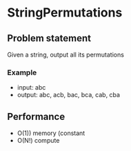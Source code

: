 # StringPermutations

## Problem statement
Given a string, output all its permutations
### Example 
- input:  abc
- output: abc, acb, bac, bca, cab, cba

## Performance
- O(1)) memory (constant
- O(N!) compute

